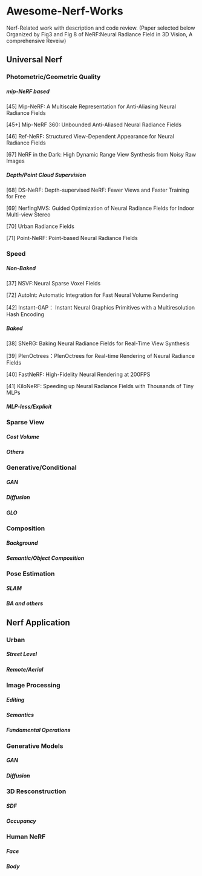 # Awesome-Nerf-Works
Nerf-Related work with description and code review.
(Paper selected below Organized by Fig3 and Fig 8 of NeRF:Neural Radiance Field in 3D Vision, A comprehensive Reveiw) 

## Universal Nerf

### Photometric/Geometric Quality

##### mip-NeRF based

[45] Mip-NeRF: A Multiscale Representation for Anti-Aliasing Neural Radiance Fields

[45+] Mip-NeRF 360: Unbounded Anti-Aliased Neural Radiance Fields

[46] Ref-NeRF: Structured View-Dependent Appearance for Neural Radiance Fields

[67] NeRF in the Dark: High Dynamic Range View Synthesis from Noisy Raw Images

##### Depth/Point Cloud Supervision

[68] DS-NeRF: Depth-supervised NeRF: Fewer Views and Faster Training for Free

[69] NerfingMVS: Guided Optimization of Neural Radiance Fields for Indoor Multi-view Stereo

[70] Urban Radiance Fields

[71] Point-NeRF: Point-based Neural Radiance Fields

### Speed

##### Non-Baked

[37] NSVF:Neural Sparse Voxel Fields

[72] AutoInt: Automatic Integration for Fast Neural Volume Rendering

[42] Instant-GAP： Instant Neural Graphics Primitives with a Multiresolution Hash Encoding

##### Baked

[38] SNeRG: Baking Neural Radiance Fields for Real-Time View Synthesis

[39] PlenOctrees：PlenOctrees for Real-time Rendering of Neural Radiance Fields

[40] FastNeRF: High-Fidelity Neural Rendering at 200FPS

[41] KiloNeRF: Speeding up Neural Radiance Fields with Thousands of Tiny MLPs

##### MLP-less/Explicit

### Sparse View

##### Cost Volume

##### Others

### Generative/Conditional

##### GAN

##### Diffusion

##### GLO

### Composition

##### Background

##### Semantic/Object Composition

### Pose Estimation

##### SLAM

##### BA and others

## Nerf Application

### Urban

##### Street Level

##### Remote/Aerial

### Image Processing

##### Editing

##### Semantics

##### Fundamental Operations

### Generative Models

##### GAN

##### Diffusion

### 3D Resconstruction

##### SDF

##### Occupancy

### Human NeRF

##### Face

##### Body


